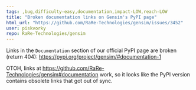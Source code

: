 ```yaml
---
tags: ,bug,difficulty-easy,documentation,impact-LOW,reach-LOW
title: "Broken documentation links on Gensim's PyPI page"
html_url: "https://github.com/RaRe-Technologies/gensim/issues/3452"
user: piskvorky
repo: RaRe-Technologies/gensim
---
```


Links in the `Documentation` section of our official PyPI page are broken (return 404): 
https://pypi.org/project/gensim/#documentation-1

OTOH, links at https://github.com/RaRe-Technologies/gensim#documentation work, so it looks like the PyPI version contains obsolete links that got out of sync.
